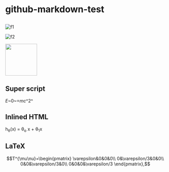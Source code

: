 # github-markdown-test

## 

![f1](http://chart.apis.google.com/chart?cht=tx&chl=m=\frac{m_0}{\sqrt{1-{\frac{v^2}{c^2}}}})

![f2](https://chart.apis.google.com/chart?cht=tx&chl=m=x_{1,2}%20=%20{-b\pm\sqrt{b^2%20-%204ac}%20\over%202a})

<img src="https://chart.apis.google.com/chart?cht=tx&chl=m=x_{1,2}%20=%20{-b\pm\sqrt{b^2%20-%204ac}%20\over%202a}&chs=100" width="100">

## Super script

*E*~0~=*mc*^2^

## Inlined HTML
h<sub>&theta;</sub>(x) = &theta;<sub>o</sub> x + &theta;<sub>1</sub>x



## LaTeX

$$T^{\mu\nu}=\begin{pmatrix}
\varepsilon&0&0&0\\
0&\varepsilon/3&0&0\\
0&0&\varepsilon/3&0\\
0&0&0&\varepsilon/3
\end{pmatrix},$$
